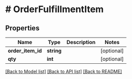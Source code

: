 # # OrderFulfillmentItem


## Properties


Name | Type | Description | Notes
------------ | ------------- | ------------- | -------------
**order_item_id**| **string** |   | [optional]
**qty**| **int** |   | [optional]


[[Back to Model list]](../../README.md#models) [[Back to API list]](../../README.md#endpoints) [[Back to README]](../../README.md)